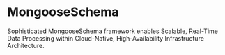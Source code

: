 # MongooseSchema
Sophisticated MongooseSchema framework enables Scalable, Real-Time Data Processing within Cloud-Native, High-Availability Infrastructure Architecture.
